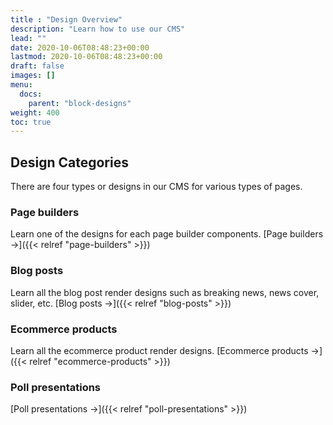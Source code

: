 ```yaml
---
title : "Design Overview"
description: "Learn how to use our CMS"
lead: ""
date: 2020-10-06T08:48:23+00:00
lastmod: 2020-10-06T08:48:23+00:00
draft: false
images: []
menu:
  docs:
    parent: "block-designs"
weight: 400
toc: true
---
```



## Design Categories

There are four types or designs in our CMS for various types of pages.

### Page builders

Learn one of the designs for each page builder components. [Page builders →]({{< relref "page-builders" >}})

### Blog posts

Learn all the blog post render designs such as breaking news, news cover, slider, etc. [Blog posts →]({{< relref "blog-posts" >}})

### Ecommerce products

Learn all the ecommerce product render designs. [Ecommerce products →]({{< relref "ecommerce-products" >}})

### Poll presentations

[Poll presentations →]({{< relref "poll-presentations" >}})
